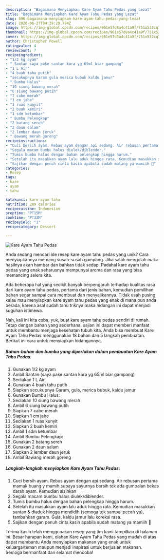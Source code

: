 ```yaml
---
description: "Bagaimana Menyiapkan Kare Ayam Tahu Pedas yang Lezat"
title: "Bagaimana Menyiapkan Kare Ayam Tahu Pedas yang Lezat"
slug: 896-bagaimana-menyiapkan-kare-ayam-tahu-pedas-yang-lezat
date: 2020-06-27T04:39:20.794Z
image: https://img-global.cpcdn.com/recipes/961e57d8a4c41a9f/751x532cq70/kare-ayam-tahu-pedas-foto-resep-utama.jpg
thumbnail: https://img-global.cpcdn.com/recipes/961e57d8a4c41a9f/751x532cq70/kare-ayam-tahu-pedas-foto-resep-utama.jpg
cover: https://img-global.cpcdn.com/recipes/961e57d8a4c41a9f/751x532cq70/kare-ayam-tahu-pedas-foto-resep-utama.jpg
author: Christopher Powell
ratingvalue: 4
reviewcount: 7
recipeingredient:
- "1/2 kg ayam"
- " Santan saya pake santan kara yg 65ml biar gampang"
- "1 L Air"
- "4 buah tahu putih"
- "secukupnya Garam gula merica bubuk kaldu jamur"
- " Bumbu Halus"
- "10 siung bawang merah"
- "6 siung bawang putih"
- "7 cabe merah"
- "1 cm jahe"
- "1 ruas kunyit"
- "2 buah kemiri"
- "1 sdm ketumbar"
- " Bumbu Pelengkap"
- "2 batang sereh"
- "2 daun salam"
- "2 lembar daun jeruk"
- " Bawang merah goreng"
recipeinstructions:
- "Cuci bersih ayam. Rebus ayam dengan api sedang. Air rebusan pertama mamak buang y mamih supaya sayurnya bersih tdk ada gumpalan bekas darah ayam. Kemudian sisihkan"
- "Segala macam bumbu halus diulek/diblender."
- "Tumis bumbu halus dengan bahan pelengkap hingga harum."
- "Setelah itu masukkan ayam lalu aduk hingga rata. Kemudian masukkan santan &amp; diaduk hingga mendidih (semoga tdk sampai pecah ya), tambahkan garam. Gula, kaldu jamur lalu koreksi rasa."
- "Sajikan dengan penuh cinta kasih apabila sudah matang ya mamiih 💖"
categories:
- Resep
tags:
- kare
- ayam
- tahu

katakunci: kare ayam tahu 
nutrition: 289 calories
recipecuisine: Indonesian
preptime: "PT15M"
cooktime: "PT33M"
recipeyield: "1"
recipecategory: Dessert

---
```



![Kare Ayam Tahu Pedas](https://img-global.cpcdn.com/recipes/961e57d8a4c41a9f/751x532cq70/kare-ayam-tahu-pedas-foto-resep-utama.jpg)

Anda sedang mencari ide resep kare ayam tahu pedas yang unik? Cara menyiapkannya memang susah-susah gampang. Jika salah mengolah maka hasilnya akan hambar dan bahkan tidak sedap. Padahal kare ayam tahu pedas yang enak seharusnya mempunyai aroma dan rasa yang bisa memancing selera kita.



Ada beberapa hal yang sedikit banyak berpengaruh terhadap kualitas rasa dari kare ayam tahu pedas, pertama dari jenis bahan, kemudian pemilihan bahan segar sampai cara membuat dan menyajikannya. Tidak usah pusing kalau mau menyiapkan kare ayam tahu pedas yang enak di mana pun anda berada, karena asal sudah tahu triknya maka hidangan ini dapat menjadi suguhan istimewa.


Nah, kali ini kita coba, yuk, buat kare ayam tahu pedas sendiri di rumah. Tetap dengan bahan yang sederhana, sajian ini dapat memberi manfaat untuk membantu menjaga kesehatan tubuh kita. Anda bisa membuat Kare Ayam Tahu Pedas menggunakan 18 bahan dan 5 langkah pembuatan. Berikut ini cara untuk menyiapkan hidangannya.

<!--inarticleads1-->

##### Bahan-bahan dan bumbu yang diperlukan dalam pembuatan Kare Ayam Tahu Pedas:

1. Gunakan 1/2 kg ayam
1. Ambil  Santan (saya pake santan kara yg 65ml biar gampang)
1. Sediakan 1 L Air
1. Gunakan 4 buah tahu putih
1. Siapkan secukupnya Garam, gula, merica bubuk, kaldu jamur
1. Gunakan  Bumbu Halus:
1. Sediakan 10 siung bawang merah
1. Ambil 6 siung bawang putih
1. Siapkan 7 cabe merah
1. Siapkan 1 cm jahe
1. Sediakan 1 ruas kunyit
1. Siapkan 2 buah kemiri
1. Ambil 1 sdm ketumbar
1. Ambil  Bumbu Pelengkap:
1. Gunakan 2 batang sereh
1. Gunakan 2 daun salam
1. Siapkan 2 lembar daun jeruk
1. Ambil  Bawang merah goreng




<!--inarticleads2-->

##### Langkah-langkah menyiapkan Kare Ayam Tahu Pedas:

1. Cuci bersih ayam. Rebus ayam dengan api sedang. Air rebusan pertama mamak buang y mamih supaya sayurnya bersih tdk ada gumpalan bekas darah ayam. Kemudian sisihkan
1. Segala macam bumbu halus diulek/diblender.
1. Tumis bumbu halus dengan bahan pelengkap hingga harum.
1. Setelah itu masukkan ayam lalu aduk hingga rata. Kemudian masukkan santan &amp; diaduk hingga mendidih (semoga tdk sampai pecah ya), tambahkan garam. Gula, kaldu jamur lalu koreksi rasa.
1. Sajikan dengan penuh cinta kasih apabila sudah matang ya mamiih 💖




Terima kasih telah menggunakan resep yang tim kami tampilkan di halaman ini. Besar harapan kami, olahan Kare Ayam Tahu Pedas yang mudah di atas dapat membantu Anda menyiapkan makanan yang enak untuk keluarga/teman maupun menjadi inspirasi untuk berjualan makanan. Semoga bermanfaat dan selamat mencoba!
